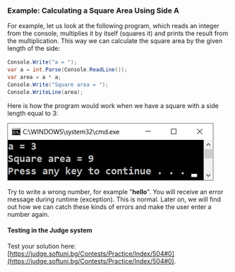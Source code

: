 ### Example: Calculating a Square Area Using Side A

For example, let us look at the following program, which reads an integer from the console, multiplies it by itself (squares it) and prints the result from the multiplication. This way we can calculate the square area by the given length of the side:

```csharp
Console.Write("a = ");              
var a = int.Parse(Console.ReadLine());
var area = a * a;
Console.Write("Square area = ");
Console.WriteLine(area);
```

Here is how the program would work when we have a square with a side length equal to 3:

![](/assets/chapter-2-images/00.Square-area-01.jpg)

Try to write a wrong number, for example "**hello**". You will receive an error message during runtime (exception). This is normal. Later on, we will find out how we can catch these kinds of errors and make the user enter a number again. 

#### Testing in the Judge system

Test your solution here: [https://judge.softuni.bg/Contests/Practice/Index/504#0](https://judge.softuni.bg/Contests/Practice/Index/504#0).
